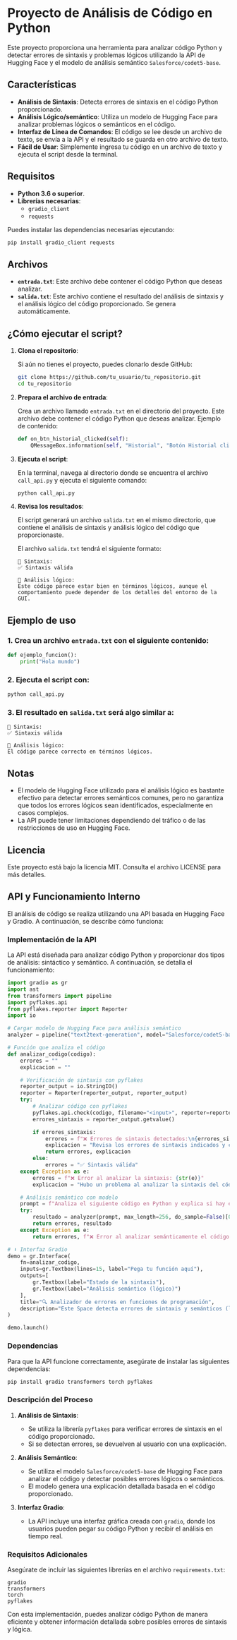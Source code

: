 
# Proyecto de Análisis de Código en Python

Este proyecto proporciona una herramienta para analizar código Python y detectar errores de sintaxis y problemas lógicos utilizando la API de Hugging Face y el modelo de análisis semántico `Salesforce/codet5-base`.

## Características

- **Análisis de Sintaxis**: Detecta errores de sintaxis en el código Python proporcionado.
- **Análisis Lógico/semántico**: Utiliza un modelo de Hugging Face para analizar problemas lógicos o semánticos en el código.
- **Interfaz de Línea de Comandos**: El código se lee desde un archivo de texto, se envía a la API y el resultado se guarda en otro archivo de texto.
- **Fácil de Usar**: Simplemente ingresa tu código en un archivo de texto y ejecuta el script desde la terminal.

## Requisitos

- **Python 3.6 o superior**.
- **Librerías necesarias**:
  - `gradio_client`
  - `requests`
  
Puedes instalar las dependencias necesarias ejecutando:

```bash
pip install gradio_client requests
````

## Archivos

* **`entrada.txt`**: Este archivo debe contener el código Python que deseas analizar.
* **`salida.txt`**: Este archivo contiene el resultado del análisis de sintaxis y el análisis lógico del código proporcionado. Se genera automáticamente.

## ¿Cómo ejecutar el script?

1. **Clona el repositorio**:

   Si aún no tienes el proyecto, puedes clonarlo desde GitHub:

   ```bash
   git clone https://github.com/tu_usuario/tu_repositorio.git
   cd tu_repositorio
   ```

2. **Prepara el archivo de entrada**:

   Crea un archivo llamado `entrada.txt` en el directorio del proyecto. Este archivo debe contener el código Python que deseas analizar. Ejemplo de contenido:

   ```python
   def on_btn_historial_clicked(self):
       QMessageBox.information(self, "Historial", "Botón Historial clickeado")
   ```

3. **Ejecuta el script**:

   En la terminal, navega al directorio donde se encuentra el archivo `call_api.py` y ejecuta el siguiente comando:

   ```bash
   python call_api.py
   ```

4. **Revisa los resultados**:

   El script generará un archivo `salida.txt` en el mismo directorio, que contiene el análisis de sintaxis y análisis lógico del código que proporcionaste.

   El archivo `salida.txt` tendrá el siguiente formato:

   ```
   🧪 Sintaxis:
   ✅ Sintaxis válida

   📘 Análisis lógico:
   Este código parece estar bien en términos lógicos, aunque el comportamiento puede depender de los detalles del entorno de la GUI.
   ```

## Ejemplo de uso

### 1. Crea un archivo `entrada.txt` con el siguiente contenido:

```python
def ejemplo_funcion():
    print("Hola mundo")
```

### 2. Ejecuta el script con:

```bash
python call_api.py
```

### 3. El resultado en `salida.txt` será algo similar a:

```
🧪 Sintaxis:
✅ Sintaxis válida

📘 Análisis lógico:
El código parece correcto en términos lógicos.
```

## Notas

* El modelo de Hugging Face utilizado para el análisis lógico es bastante efectivo para detectar errores semánticos comunes, pero no garantiza que todos los errores lógicos sean identificados, especialmente en casos complejos.
* La API puede tener limitaciones dependiendo del tráfico o de las restricciones de uso en Hugging Face.



## Licencia

Este proyecto está bajo la licencia MIT. Consulta el archivo LICENSE para más detalles.


## API y Funcionamiento Interno

El análisis de código se realiza utilizando una API basada en Hugging Face y Gradio. A continuación, se describe cómo funciona:

### Implementación de la API

La API está diseñada para analizar código Python y proporcionar dos tipos de análisis: sintáctico y semántico. A continuación, se detalla el funcionamiento:

```python
import gradio as gr
import ast
from transformers import pipeline
import pyflakes.api
from pyflakes.reporter import Reporter
import io

# Cargar modelo de Hugging Face para análisis semántico
analyzer = pipeline("text2text-generation", model="Salesforce/codet5-base")

# Función que analiza el código
def analizar_codigo(codigo):
    errores = ""
    explicacion = ""

    # Verificación de sintaxis con pyflakes
    reporter_output = io.StringIO()
    reporter = Reporter(reporter_output, reporter_output)
    try:
        # Analizar código con pyflakes
        pyflakes.api.check(codigo, filename="<input>", reporter=reporter)
        errores_sintaxis = reporter_output.getvalue()

        if errores_sintaxis:
            errores = f"❌ Errores de sintaxis detectados:\n{errores_sintaxis}"
            explicacion = "Revisa los errores de sintaxis indicados y corrígelos antes de continuar."
            return errores, explicacion
        else:
            errores = "✅ Sintaxis válida"
    except Exception as e:
        errores = f"❌ Error al analizar la sintaxis: {str(e)}"
        explicacion = "Hubo un problema al analizar la sintaxis del código. Asegúrate de que el código sea correcto."

    # Análisis semántico con modelo
    prompt = f"Analiza el siguiente código en Python y explica si hay errores lógicos o semánticos:\n\n{codigo}"
    try:
        resultado = analyzer(prompt, max_length=256, do_sample=False)[0]['generated_text']
        return errores, resultado
    except Exception as e:
        return errores, f"❌ Error al analizar semánticamente el código: {str(e)}"

# ⬇️ Interfaz Gradio
demo = gr.Interface(
    fn=analizar_codigo,
    inputs=gr.Textbox(lines=15, label="Pega tu función aquí"),
    outputs=[
        gr.Textbox(label="Estado de la sintaxis"),
        gr.Textbox(label="Análisis semántico (lógico)")
    ],
    title="🔍 Analizador de errores en funciones de programación",
    description="Este Space detecta errores de sintaxis y semánticos (lógicos) en funciones en Python."
)

demo.launch()
```

### Dependencias

Para que la API funcione correctamente, asegúrate de instalar las siguientes dependencias:

```bash
pip install gradio transformers torch pyflakes
```

### Descripción del Proceso

1. **Análisis de Sintaxis**:
   - Se utiliza la librería `pyflakes` para verificar errores de sintaxis en el código proporcionado.
   - Si se detectan errores, se devuelven al usuario con una explicación.

2. **Análisis Semántico**:
   - Se utiliza el modelo `Salesforce/codet5-base` de Hugging Face para analizar el código y detectar posibles errores lógicos o semánticos.
   - El modelo genera una explicación detallada basada en el código proporcionado.

3. **Interfaz Gradio**:
   - La API incluye una interfaz gráfica creada con `gradio`, donde los usuarios pueden pegar su código Python y recibir el análisis en tiempo real.

### Requisitos Adicionales

Asegúrate de incluir las siguientes librerías en el archivo `requirements.txt`:

```
gradio
transformers
torch
pyflakes
```

Con esta implementación, puedes analizar código Python de manera eficiente y obtener información detallada sobre posibles errores de sintaxis y lógica. 
